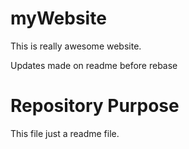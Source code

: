# myWebsite

This is really awesome website.

Updates made on readme before rebase

# Repository Purpose

This file just a readme file.
